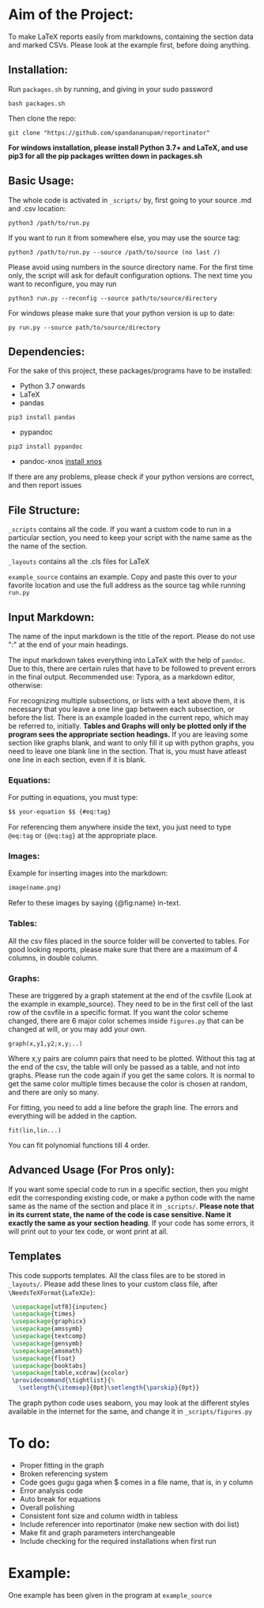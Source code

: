 # Aim of the Project:
To make LaTeX reports easily from markdowns, containing the section data and marked CSVs. Please look at the example first, before doing anything.

## Installation:
Run `packages.sh` by running, and giving in your sudo password
```shell
bash packages.sh
```
Then clone the repo:
```shell
git clone "https://github.com/spandananupam/reportinator"
```
**For windows installation, please install Python 3.7+ and LaTeX, and use pip3 for all the pip packages written down in packages.sh**

## Basic Usage:
The whole code is activated in `_scripts/` by, first going to your source .md and .csv location:
```shell
python3 /path/to/run.py
```
If you want to run it from somewhere else, you may use the source tag:
```shell
python3 /path/to/run.py --source /path/to/source (no last /)
```
Please avoid using numbers in the source directory name.
For the first time only, the script will ask for default configuration options. The next time you want to reconfigure, you may run
```shell
python3 run.py --reconfig --source path/to/source/directory
```

For windows please make sure that your python version is up to date:
```shell
py run.py --source path/to/source/directory
```

## Dependencies:
For the sake of this project, these packages/programs have to be installed:
* Python 3.7 onwards
* LaTeX
* pandas
```shell
pip3 install pandas
```
* pypandoc
```shell
pip3 install pypandoc
```
* pandoc-xnos [install xnos](https://github.com/tomduck/pandoc-xnos/#Installation)

If there are any problems, please check if your python versions are correct, and then report issues

## File Structure:

`_scripts` contains all the code. If you want a custom code to run in a particular section, you need to keep your script with the name same as the the name of the section.

`_layouts` contains all the .cls files for LaTeX

`example_source` contains an example. Copy and paste this over to your favorite location and use the full address as the source tag while running `run.py`

## Input Markdown:
The name of the input markdown is the title of the report. Please do not use ":" at the end of your main headings.

The input markdown takes everything into LaTeX with the help of `pandoc`. Due to this, there are certain rules that have to be followed to prevent errors in the final output.
Recommended use: Typora, as a markdown editor, otherwise:

For recognizing multiple subsections, or lists with a text above them, it is necessary that you leave a one line gap between each subsection, or before the list. There is an example loaded in the current repo, which may be referred to, initially.
**Tables and Graphs will only be plotted only if the program sees the appropriate section headings.** If you are leaving some section like graphs blank, and want to only fill it up with python graphs, you need to leave one blank line in the section. That is, you must have atleast one line in each section, even if it is blank.

### Equations:
For putting in equations, you must type:
```markdown
$$ your-equation $$ {#eq:tag}
```
For referencing them anywhere inside the text, you just need to type `@eq:tag` or `{@eq:tag}` at the appropriate place.

### Images:
Example for inserting images into the markdown:
```markdown
image(name.png)
```
Refer to these images by saying {@fig:name} in-text.

### Tables:
All the csv files placed in the source folder will be converted to tables. For good looking reports, please make sure that there are a maximum of 4 columns, in double column.

### Graphs:
These are triggered by a graph statement at the end of the csvfile (Look at the example in example_source). They need to be in the first cell of the last row of the csvfile in a specific format. If you want the color scheme changed, there are 6 major color schemes inside `figures.py` that can be changed at will, or you may add your own.
```
graph(x,y1,y2;x,y;..)
```
Where x,y pairs are column pairs that need to be plotted. Without this tag at the end of the csv, the table will only be passed as a table, and not into graphs. Please run the code again if you get the same colors. It is normal to get the same color multiple times because the color is chosen at random, and there are only so many.

For fitting, you need to add a line before the graph line. The errors and everything will be added in the caption.
```
fit(lin,lin...)
```
You can fit polynomial functions till 4 order.

## Advanced Usage (For Pros only):
If you want some special code to run in a specific section, then you might edit the corresponding existing code, or make a python code with the name same as the name of the section and place it in `_scripts/`. **Please note that in its current state, the name of the code is case sensitive. Name it exactly the same as your section heading**. If your code has some errors, it will print out to your tex code, or wont print at all.

## Templates
This code supports templates. All the class files are to be stored in `_layouts/`. Please add these lines to your custom class file, after `\NeedsTeXFormat{LaTeX2e}`:
```latex
 \usepackage[utf8]{inputenc}
 \usepackage{times}
 \usepackage{graphicx}
 \usepackage{amssymb}
 \usepackage{textcomp}
 \usepackage{gensymb}
 \usepackage{amsmath}
 \usepackage{float}
 \usepackage{booktabs}
 \usepackage[table,xcdraw]{xcolor}
 \providecommand{\tightlist}{%
   \setlength{\itemsep}{0pt}\setlength{\parskip}{0pt}}
```
The graph python code uses seaborn, you may look at the different styles available in the internet for the same, and change it in `_scripts/figures.py`

# To do:
* Proper fitting in the graph
* Broken referencing system
* Code goes gugu gaga when $ comes in a file name, that is, in y column
* Error analysis code
* Auto break for equations
* Overall polishing
* Consistent font size and column width in tabless
* Include referencer into reportinator (make new section with doi list)
* Make fit and graph parameters interchangeable
* Include checking for the required installations when first run

# Example:
One example has been given in the program at `example_source`
